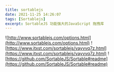 ```yaml
---
title: sortablejs
date: 2021-11-25 14:26:07
tags: [Sortablejs]
excerpt: SortableJS 功能强大的JavaScript 拖拽库
---
```


![http://www.sortablejs.com/options.html](http://www.sortablejs.com/options.html)
![https://www.itxst.com/sortablejs/vayvvq7z.html](https://www.itxst.com/sortablejs/vayvvq7z.html)
![https://github.com/SortableJS/Sortable#readme](https://github.com/SortableJS/Sortable#readme)



